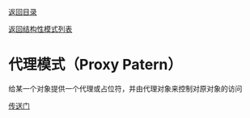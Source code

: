 [返回目录](/README.md)

[返回结构性模式列表](/StructuralPatterns/README.md)

# 代理模式（Proxy Patern）

给某一个对象提供一个代理或占位符，并由代理对象来控制对原对象的访问

[传送门](/01-Spring-In-Action-Notes/chapter02/springProxy.md )

